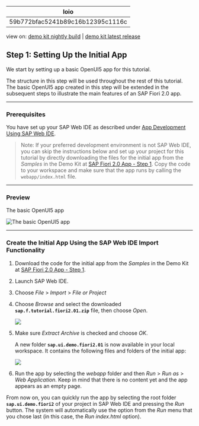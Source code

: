 <!-- loio59b772bfac5241b89c16b12395c1116c -->

| loio |
| -----|
| 59b772bfac5241b89c16b12395c1116c |

<div id="loio">

view on: [demo kit nightly build](https://openui5nightly.hana.ondemand.com/#/topic/59b772bfac5241b89c16b12395c1116c) | [demo kit latest release](https://openui5.hana.ondemand.com/#/topic/59b772bfac5241b89c16b12395c1116c)</div>

## Step 1: Setting Up the Initial App

We start by setting up a basic OpenUI5 app for this tutorial.

The structure in this step will be used throughout the rest of this tutorial. The basic OpenUI5 app created in this step will be extended in the subsequent steps to illustrate the main features of an SAP Fiori 2.0 app.

***

<a name="loio59b772bfac5241b89c16b12395c1116c__section_kbt_wfv_mbb"/>

### Prerequisites

You have set up your SAP Web IDE as described under [App Development Using SAP Web IDE](App_Development_Using_SAP_Web_IDE_13ced94.md).

> Note:
> If your preferred development environment is not SAP Web IDE, you can skip the instructions below and set up your project for this tutorial by directly downloading the files for the initial app from the *Samples* in the Demo Kit at [SAP Fiori 2.0 App - Step 1](https://openui5.hana.ondemand.com/#/sample/sap.f.tutorial.fiori2.01/preview). Copy the code to your workspace and make sure that the app runs by calling the `webapp/index.html` file.
> 
> 

***

<a name="loio59b772bfac5241b89c16b12395c1116c__section_ed2_4dd_lbb"/>

### Preview

   
  
The basic OpenUI5 app<a name="loio59b772bfac5241b89c16b12395c1116c__fig_r1j_pst_mr"/>

 ![](loio613be5aa54644aabbd11fbbb43fd5fcc_HiRes.png "The basic OpenUI5
					app") 

***

<a name="loio59b772bfac5241b89c16b12395c1116c__section_wsp_qvv_mbb"/>

### Create the Initial App Using the SAP Web IDE Import Functionality

1.  Download the code for the initial app from the *Samples* in the Demo Kit at [SAP Fiori 2.0 App - Step 1](https://openui5.hana.ondemand.com/#/sample/sap.f.tutorial.fiori2.01/preview).

2.  Launch SAP Web IDE.

3.  Choose *File* \> *Import* \> *File or Project*

4.  Choose *Browse* and select the downloaded **`sap.f.tutorial.fiori2.01.zip`** file, then choose *Open*.

    ![](loio575893768ad24fba8d155e0dee71ad9c_HiRes.png)

5.  Make sure *Extract Archive* is checked and choose *OK*.

    A new folder **`sap.ui.demo.fiori2.01`** is now available in your local workspace. It contains the following files and folders of the initial app:

    ![](loiobc4395be3fd64b8aa49058340e92a192_HiRes.png)

6.  Run the app by selecting the *webapp* folder and then *Run* \> *Run as* \> *Web Application*. Keep in mind that there is no content yet and the app appears as an empty page.


From now on, you can quickly run the app by selecting the root folder **`sap.ui.demo.fiori2`** of your project in SAP Web IDE and pressing the *Run* button. The system will automatically use the option from the *Run* menu that you chose last \(in this case, the *Run index.html* option\).

